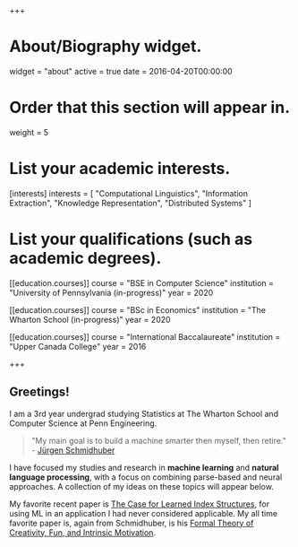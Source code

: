 +++
# About/Biography widget.
widget = "about"
active = true
date = 2016-04-20T00:00:00

# Order that this section will appear in.
weight = 5

# List your academic interests.
[interests]
  interests = [
    "Computational Linguistics",
    "Information Extraction",
    "Knowledge Representation",
    "Distributed Systems"
  ]

# List your qualifications (such as academic degrees).
[[education.courses]]
  course = "BSE in Computer Science"
  institution = "University of Pennsylvania (in-progress)"
  year = 2020

[[education.courses]]
  course = "BSc in Economics"
  institution = "The Wharton School (in-progress)"
  year = 2020

[[education.courses]]
  course = "International Baccalaureate"
  institution = "Upper Canada College"
  year = 2016

+++

## Greetings!

I am a 3rd year undergrad studying Statistics at The Wharton School and Computer Science at Penn Engineering.

> "My main goal is to build a machine smarter then myself, then retire."  - [Jürgen Schmidhuber](http://people.idsia.ch/~juergen/)

I have focused my studies and research in **machine learning** and **natural language processing**, with a focus on combining parse-based and neural approaches. A collection of my ideas on these topics will appear below.

My favorite recent paper is [The Case for Learned Index Structures](https://arxiv.org/pdf/1712.01208.pdf), for using ML in an application I had never considered applicable. My all time favorite paper is, again from Schmidhuber, is his [Formal Theory of Creativity, Fun,
and Intrinsic Motivation](http://people.idsia.ch/~juergen/ieeecreative.pdf).
